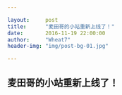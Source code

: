 ```yaml
---

layout:     post
title:      "麦田哥的小站重新上线了！"   
date:       2016-11-19 22:00:00   
author:     "Wheat7"        
header-img: "img/post-bg-01.jpg"

---
```




## 麦田哥的小站重新上线了！

